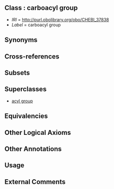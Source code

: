 
## Class : carboacyl group

 * *IRI* = http://purl.obolibrary.org/obo/CHEBI_37838
 * *Label* = carboacyl group

## Synonyms


## Cross-references


## Subsets


## Superclasses

 * [acyl group](../../CHEBI/21/CHEBI_22221.md)

## Equivalencies


## Other Logical Axioms


## Other Annotations


## Usage


## External Comments

